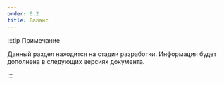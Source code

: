 ```yaml
---
order: 0.2
title: Баланс
---
```


:::tip Примечание

Данный раздел находится на стадии разработки. Информация будет дополнена в следующих версиях документа.

:::


